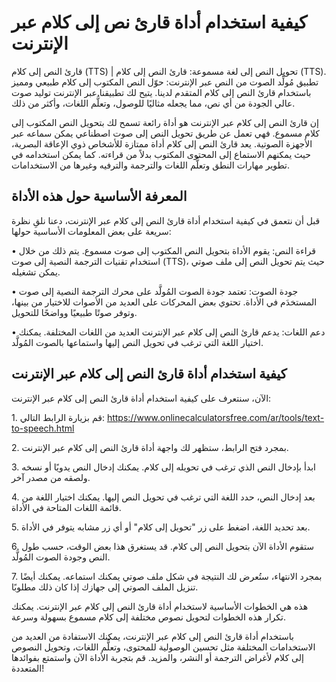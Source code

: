 كيفية استخدام أداة قارئ نص إلى كلام عبر الإنترنت
================================================

قارئ النص إلى كلام (TTS) | تحويل النص إلى لغة مسموعة: قارئ النص إلى كلام (TTS). تطبيق مُولِّد الصوت من النص عبر الإنترنت: حوّل النص المكتوب إلى كلام طبيعي ومميز باستخدام قارئ النص إلى كلام المتقدم لدينا. يتيح لك تطبيقنا عبر الإنترنت توليد صوت عالي الجودة من أي نص، مما يجعله مثاليًا للوصول، وتعلُّم اللغات، وأكثر من ذلك.

إن قارئ النص إلى كلام عبر الإنترنت هو أداة رائعة تسمح لك بتحويل النص المكتوب إلى كلام مسموع. فهي تعمل عن طريق تحويل النص إلى صوت اصطناعي يمكن سماعه عبر الأجهزة الصوتية. يعد قارئ النص إلى كلام أداة ممتازة للأشخاص ذوي الإعاقة البصرية، حيث يمكنهم الاستماع إلى المحتوى المكتوب بدلاً من قراءته. كما يمكن استخدامه في تطوير مهارات النطق وتعلُّم اللغات والترجمة والترفيه وغيرها من الاستخدامات.

المعرفة الأساسية حول هذه الأداة
-------------------------------

قبل أن نتعمق في كيفية استخدام أداة قارئ النص إلى كلام عبر الإنترنت، دعنا نلقِ نظرة سريعة على بعض المعلومات الأساسية حولها:

• قراءة النص: يقوم الأداة بتحويل النص المكتوب إلى صوت مسموع. يتم ذلك من خلال استخدام تقنيات الترجمة النصية إلى صوت (TTS)، حيث يتم تحويل النص إلى ملف صوتي يمكن تشغيله.

• جودة الصوت: تعتمد جودة الصوت المُولَّد على محرك الترجمة النصية إلى صوت المستخدَم في الأداة. تحتوي بعض المحركات على العديد من الأصوات للاختيار من بينها، وتوفر صوتًا طبيعيًا وواضحًا للتحويل.

• دعم اللغات: يدعم قارئ النص إلى كلام عبر الإنترنت العديد من اللغات المختلفة. يمكنك اختيار اللغة التي ترغب في تحويل النص إليها واستماعها بالصوت المُولَّد.

كيفية استخدام أداة قارئ النص إلى كلام عبر الإنترنت
--------------------------------------------------

الآن، سنتعرف على كيفية استخدام أداة قارئ النص إلى كلام عبر الإنترنت:

1\. قم بزيارة الرابط التالي: <https://www.onlinecalculatorsfree.com/ar/tools/text-to-speech.html>

2\. بمجرد فتح الرابط، ستظهر لك واجهة أداة قارئ النص إلى كلام عبر الإنترنت.

3\. ابدأ بإدخال النص الذي ترغب في تحويله إلى كلام. يمكنك إدخال النص يدويًا أو نسخه ولصقه من مصدر آخر.

4\. بعد إدخال النص، حدد اللغة التي ترغب في تحويل النص إليها. يمكنك اختيار اللغة من قائمة اللغات المتاحة في الأداة.

5\. بعد تحديد اللغة، اضغط على زر "تحويل إلى كلام" أو أي زر مشابه يتوفر في الأداة.

6\. ستقوم الأداة الآن بتحويل النص إلى كلام. قد يستغرق هذا بعض الوقت، حسب طول النص وجودة الصوت المُولَّد.

7\. بمجرد الانتهاء، ستُعرض لك النتيجة في شكل ملف صوتي يمكنك استماعه. يمكنك أيضًا تنزيل الملف الصوتي إلى جهازك إذا كان ذلك مطلوبًا.

هذه هي الخطوات الأساسية لاستخدام أداة قارئ النص إلى كلام عبر الإنترنت. يمكنك تكرار هذه الخطوات لتحويل نصوص مختلفة إلى كلام مسموع بسهولة وسرعة.

باستخدام أداة قارئ النص إلى كلام عبر الإنترنت، يمكنك الاستفادة من العديد من الاستخدامات المختلفة مثل تحسين الوصولية للمحتوى، وتعلُّم اللغات، وتحويل النصوص إلى كلام لأغراض الترجمة أو النشر، والمزيد. قم بتجربة الأداة الآن واستمتع بفوائدها المتعددة!